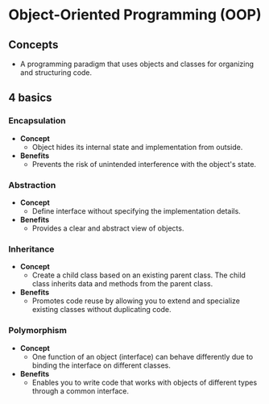 # Object-Oriented Programming (OOP)

## Concepts
- A programming paradigm that uses objects and classes for organizing and structuring code.

## 4 basics
### Encapsulation
- **Concept**
   - Object hides its internal state and implementation from outside.
- **Benefits**
   - Prevents the risk of unintended interference with the object's state.
  
### Abstraction
- **Concept**
   - Define interface without specifying the implementation details.
- **Benefits**
   - Provides a clear and abstract view of objects.

### Inheritance
- **Concept**
   - Create a child class based on an existing parent class. The child class inherits data and methods from the parent class.
- **Benefits**
   - Promotes code reuse by allowing you to extend and specialize existing classes without duplicating code.

### Polymorphism
- **Concept**
   - One function of an object (interface) can behave differently due to binding the interface on different classes.
- **Benefits**
   - Enables you to write code that works with objects of different types through a common interface.
